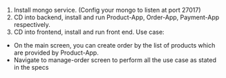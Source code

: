1. Install mongo service. (Config your mongo to listen at port 27017)
2. CD into backend, install and run Product-App, Order-App, Payment-App respectively.
3. CD into frontend, install and run front end.
Use case:
* On the main screen, you can create order by the list of products which are provided by Product-App.
* Navigate to manage-order screen to perform all the use case as stated in the specs

